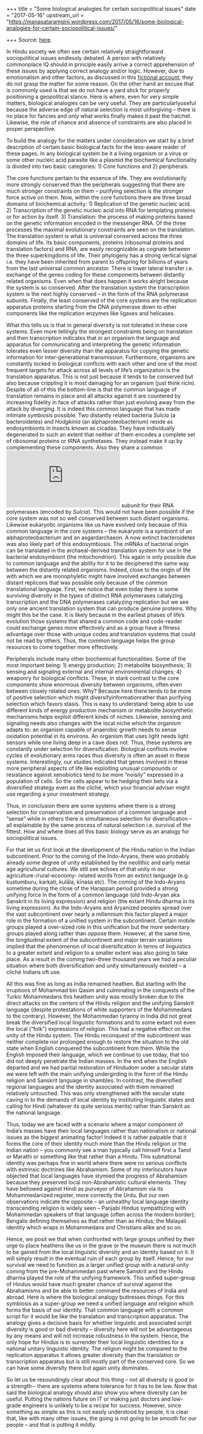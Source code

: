 +++
title = "Some biological analogies for certain sociopolitical issues"
date = "2017-05-16"
upstream_url = "https://manasataramgini.wordpress.com/2017/05/16/some-biological-analogies-for-certain-sociopolitical-issues/"

+++
Source: [here](https://manasataramgini.wordpress.com/2017/05/16/some-biological-analogies-for-certain-sociopolitical-issues/).

In Hindu society we often see certain relatively straightforward sociopolitical issues endlessly debated. A person with relatively commonplace IQ should in principle easily arrive a correct apprehension of these issues by applying correct analogy and/or logic. However, due to emotionalism and other factors, as discussed in this [fictional account](https://manasataramgini.wordpress.com/2015/12/23/lutika-somakhyo%e1%b8%a5-pravada%e1%b8%a5/), they do not grasp the matter for some reason. On the other hand an excuse that is commonly used is that we do not have a yard stick for properly positioning a geopolitical stance. Here is where, even for very simple matters, biological analogies can be very useful. They are particularlyuseful because the adverse edge of natural selection is most unforgiving – there is no place for fancies and only what works finally makes it past the hatchet. Likewise, the role of chance and absence of constraints are also placed in proper perspective.

To build the analogy for the matters under consideration we start by a brief description of certain basic biological facts for the less-aware reader of these pages. In any biological system be it a living organism or a virus or some other nucleic acid parasite like a plasmid the biochemical functionality is divided into two basic categories: 1) Core functions and 2) peripherals.

The core functions pertain to the essence of life. They are evolutionarily more strongly conserved than the peripherals suggesting that there are much stronger constraints on them – purifying selection is the stronger force active on them. Now, within the core functions there are three broad domains of biochemical activity: 1) Replication of the genetic nucleic acid. 2) Transcription of the genetic nucleic acid into RNA for templating proteins or for action by itself. 3) Translation: the process of making proteins based on the genetic information encoded in the messenger RNA. Of the three processes the maximal evolutionary constraints are seen on the translation. The translation system is what is universal conserved across the three domains of life. Its basic components, proteins (ribosomal proteins and translation factors) and RNA, are easily recognizable as cognate between the three superkingdoms of life. Their phylogeny has a strong vertical signal i.e. they have been inherited from parent to offspring for billions of years from the last universal common ancestor. There is lower lateral transfer i.e. exchange of the genes coding for these components between distantly related organisms. Even when that does happen it works alright because the system is so conserved. After the translation system the transcription system is the next highly conserved – in the form of the RNA polymerase subunits. Finally, the least conserved of the core systems are the replication apparatus proteins starting from the DNA polymerase down to other components like the replication enzymes like ligases and helicases.

What this tells us is that in general diversity is not tolerated in these core systems. Even more tellingly the strongest constraints being on translation and then transcription indicates that in an organism the language and apparatus for communicating and interpreting the genetic information tolerates even lesser diversity than the apparatus for copying the genetic information for inter-generational transmission. Furthermore, organisms are constantly locked in biological conflicts with each other and one of the most frequent targets for attack across all levels of life’s organization is the translation apparatus. This is not just because it tends to be conserved but also because crippling it is most damaging for an organism (just think ricin). Despite of all of this the bottom-line is that the common language of translation remains in place and all attacks against it are countered by increasing fidelity in face of attacks rather than just evolving away from the attack by diverging. It is indeed this common language that has made intimate symbiosis possible. Two distantly related bacteria *Sulcia* (a bacteroidetes) and *Hodgkinia* (an alphaproteobacterium) reside as endosymbionts in insects known as cicadas. They have individually degenerated to such an extent that neither of them encodes a complete set of ribosomal proteins or tRNA synthetases. They instead make it up by complementing these components. Also they share a common
![\\sigma](https://s0.wp.com/latex.php?latex=%5Csigma&bg=ffffff&fg=333333&s=0&c=20201002)
subunit for their RNA polymerases (encoded by *Sulcia*). This would not have been possible if the core system was not so well conserved between such distant organisms. Likewise eukaryotic organisms like us have evolved only because of this common language in the core systems – the eukaryote is a symbiont of an alphaproteobacterium and an asgardarchaeon. A now extinct bacteroidetes was also likely part of this endosymbiosis. The mRNAs of bacterial origin can be translated in the archaeal-derived translation system for use in the bacterial endosymbiont (the mitochondrion). This again is only possible due to common language and the ability for it to be deciphered the same way between the distantly related organisms. Indeed, close to the origin of life with which we are monophyletic might have involved exchanges between distant replicons that was possible only because of the common translational language. First, we notice that even today there is some surviving diversity in the types of distinct RNA polymerases catalyzing transcription and the DNA polymerases catalyzing replication but we see only one ancient translation system that can produce genuine proteins. Why might this be the case. It is likely because in the earliest phases of life’s evolution those systems that shared a common code and code-reader could exchange genes more effectively and as a group have a fitness advantage over those with unique codes and translation systems that could not be read by others. Thus, the common language helps the group resources to come together more effectively.

Peripherals include many other biochemical functionalities. Some of the most important being: 1) energy production; 2) metabolite biosynthesis; 3) sensing and signaling external and internal environmental changes; 4) weaponry for biological conflicts. These, in stark contrast to the core components show enormous diversity between organisms, often even between closely related ones. Why? Because here there tends to be more of positive selection which might diversifyinformationrather than purifying selection which favors stasis. This is easy to understand: being able to use different kinds of energy production mechanism or metabolite biosynthetic mechanisms helps exploit different kinds of niches. Likewise, sensing and signaling needs also changes with the local niche which the organism adapts to: an organism capable of anaerobic growth needs to sense oxidation potential in its environs. An organism that uses light needs light sensors while one living deep in a cave does not. Thus, these systems are constantly under selection for diversification. Biological conflicts involve cycles of evolutionary arms races thus diversity is often an asset in these systems. Interestingly, our studies indicated that genes involved in these more peripheral aspects of life like exploiting unusual compounds or resistance against xenobiotics tend to be more “noisily” expressed in a population of cells. So the cells appear to be hedging their bets via a diversified strategy even as the cliché, which your financial adviser might use regarding a your investment strategy.

Thus, in conclusion there are some systems where there is a strong selection for conservatism and preservation of a common language and “sense” while in others there is simultaneous selection for diversification – all explainable by the same process of natural selection i.e. survival of the fittest. How and where does all this basic biology serve as an analogy for sociopolitical issues.

For that let us first look at the development of the Hindu nation in the Indian subcontinent. Prior to the coming of the Indo-Aryans, there was probably already some degree of unity established by the neolithic and early metal age agricultural cultures. We still see echoes of that unity in our agriculture-/rural-economy- related words from an extinct language (e.g. kustumburu, karkaṭi, kulāla, kīnaśa etc). The coming of the Indo-Aryans sometime during the close of the Harappan period provided a strong unifying force in the form of a common language (old Indo-Aryan aka Sanskrit in its living expression) and religion (the extant Hindu dharma in its living expression). As the Indo-Aryans and Aryanized peoples spread over the vast subcontinent over nearly a millennium this factor played a major role in the formation of a unified system in the subcontinent. Certain mobile groups played a over-sized role in this unification but the more sedentary groups played along rather than oppose them. However, at the same time, the longitudinal extent of the subcontinent and major terrain variations implied that the phenomenon of local diversification in terms of linguistics to a greater extent and religion to a smaller extent was also going to take place. As a result in the coming two-three thousand years we had a peculiar situation where both diversification and unity simultaneously existed – a cliché Indians oft use.

All this was fine as long as India remained heathen. But starting with the irruptions of Mohammad bin Qasim and culminating in the conquests of the Turkic Mohammedans this heathen unity was mostly broken due to the direct attacks on the centers of the Hindu religion and the unifying Sanskrit language (despite protestations of white supporters of the Mohammedans to the contrary). However, the Mohammedan tyranny in India did not great break the diversified local linguistic formations and to some extant not even the local (“folk”) expressions of religion. This had a negative effect on the unity of the Hindu system. The Hindu reconquest of the subcontinent was neither complete nor prolonged enough to restore the situation to the old state when English conquered the subcontinent from them. While the English imposed their language, which we continue to use today, that too did not deeply penetrate the Indian masses. In the end when the English departed and we had partial restoration of Hindudom under a secular state we were left with the main unifying undergirding in the form of the Hindu religion and Sanskrit language in shambles. In contrast, the diversified regional languages and the identity associated with them remained relatively untouched. This was only strengthened with the secular state caving in to the demands of local identity by instituting linguistic states and calling for Hindi (whatever its quite serious merits) rather than Sanskrit as the national language.

Thus, today we are faced with a scenario where a major component of India’s masses have their local languages rather than nationalism or national issues as the biggest animating factor! Indeed it is rather palpable that it forms the core of their identity much more than the Hindu religion or the Indian nation – you commonly see a man typically call himself first a Tamil or Marathi or something like that rather than a Hindu. This subnational identity was perhaps fine in world where there were no serious conflicts with extrinsic doctrines like Abrahamism. Some of my interlocutors have objected that local languages have stymied the progress of Abrahamism because they preserved local non-Abrahamistic cultural elements. They have bellowed against Hindi as purveyor of Abrahamism via its Mohammedanized register, more correctly the Urdu. But our own observations indicate the opposite – an unhealthy local language identity transcending religion is widely seen – Panjabi Hindus sympathizing with Mohammedan speakers of that language (often across the modern border); Bengalis defining themselves as that rather than as Hindus; the Malayali identity which wraps in Mohammedans and Christians alike and so on.

Hence, we posit we that when confronted with large groups unified by their urge to place heathens like us in the grave or the museum there is not much to be gained from the local linguistic diversity and an identity based on it. It will simply result in the eventual ruin of each group by itself. Hence, for our survival we need to function as a larger unified group with a natural unity coming from the pre-Mohammedan past where Sanskrit and the Hindu dharma played the role of the unifying framework. This unified super-group of Hindus would have much greater chance of survival against the Abrahamisms and be able to better command the resources of India and abroad. Here is where the biological analogy buttresses things. For this symbiosis as a super-group we need a unified language and religion which forms the basis of our identity. That common language with a common script for it would be like the translation and transcription apparatus. The analogy gives a decisive basis for whether linguistic and associated script diversity is good or bad diversity – diversity here will not be advantageous by any means and will not increase robustness in the system. Hence, the only hope for Hindus is to surrender their local linguistic identities for a national unitary linguistic identity. The religion might be compared to the replication apparatus it allows greater diversity than the translation or transcription apparatus but is still mostly part of the conserved core. So we can have some diversity there but again unity dominates.

So let us be resoundingly clear about this thing – not all diversity is good or a strength – there are systems where tolerance for it has to be low. Now that said the biological analogy should also show you where diversity can be useful. Putting the nations future on IT or making just doctors and low-grade engineers is unlikely to be a recipe for success. However, since something as simple as this is not easily understood by people, it is clear that, like with many other issues, the going is not going to be smooth for our people – and that is putting it mildly.
